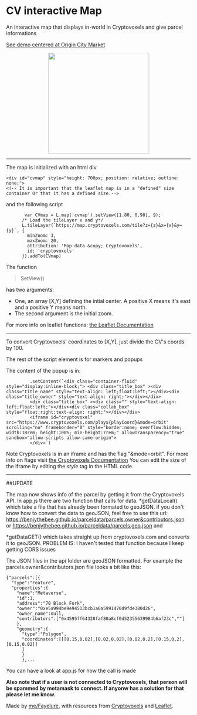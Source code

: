 
# CV interactive Map
 An interactive map that displays in-world in Cryptovoxels and give parcel informations

[See demo centered at Origin City Market](https://benjythebee.github.io/CV_interactive_map/index.html)
<br>
<center>
<img src="https://benjythebee.github.io/CV_interactive_map/img/Thumbnail.PNG" width="275"></center>
<hr/>

The map is initialized with an html div
```
<div id="cvmap" style="height: 700px; position: relative; outline: none;">
<!-- It is important that the leaflet map is in a "defined" size container Or that it has a defined size.-->
```


and the following script
```
       var CVmap = L.map('cvmap').setView([1.80, 0.98], 9);
      /* Load the tileLayer x and y*/
      L.tileLayer(`https://map.cryptovoxels.com/tile?z={z}&x={x}&y={y}`, {
        minZoom: 3,
        maxZoom: 20,
        attribution: 'Map data &copy; Cryptovoxels',
        id: 'cryptovoxels'
      }).addTo(CVmap)
```
The function
>SetView()

has two arguments: 

* One, an array [X,Y] defining the intial center. A positive X means it's east and a positive Y means north. 
* The second argument is the initial zoom.

For more info on leaflet functions: [the Leaflet Documentation](https://leafletjs.com/reference-1.6.0.html#map-methods-for-modifying-map-state)

<hr/>

To convert Cryptovoxels' coordinates to [X,Y], just divide the CV's coords by 100.

The rest of the script element is for markers and popups

 The content of the popup is in:
 ```
          .setContent(`<div class="container-fluid" style="display:inline-block;"> <div class="title_box" ><div class="title_name" style="text-align: left;float:left;"></div><div class="title_owner" style="text-align: right;"></div></div>
          <div class="title_box" ><div class="" style="text-align: left;float:left;"></div><div class="collab_box" style="float:right;text-align: right;"></div></div>
          <iframe id="cryptovoxel" src="https://www.cryptovoxels.com/play${playCoord}&mode=orbit" scrolling="no" frameborder="0" style="border:none; overflow:hidden; width:18rem; height:100%; min-height:7rem;" allowTransparency="true" sandbox="allow-scripts allow-same-origin">
          </div>`)

 ```
 
 Note Cryptovoxels is in an iframe and has the flag "&mode=orbit". For more info on flags visit [the Cryptovoxels Documentation](https://www.cryptovoxels.com/docs/flags)
You can edit the size of the iframe by editing the *style* tag in the HTML code.
 <hr/>

##UPDATE

 The map now shows info of the parcel by getting it from the Cryptovoxels API. In app.js there are two function that calls for data.
*getDataLocal() which take a file that has already been formated to geoJSON.
 if you don't know how to convert the data to geoJSON, feel free to use this url: https://benjythebee.github.io/parceldata/parcels.owner&contributors.json
or https://benjythebee.github.io/parceldata/parcels.geo.json 
and 

*getDataGET() which takes straight up from cryptovoxels.com and converts it to geoJSON. PROBLEM IS: I haven't tested that function because I keep getting CORS issues

The JSON files in the api folder are geoJSON formatted. For example the parcels.owner&contributors.json file looks a bit like this:
```
{"parcels":[{
  "type":"Feature",
  "properties":{
    "name":"Metaverse",
    "id":1,
    "address":"70 Block Fork",
    "owner":"0xe5a994be9e94513bcb1a0a5991470d9fde380d26",
    "owner_name":null,
    "contributors":["0x4595ff64328faf80a8cf0d52355639984b6af23c",""]
    },
    "geometry":{
      "type":"Polygon",
      "coordinates":[[[0.15,0.02],[0.02,0.02],[0.02,0.2],[0.15,0.2],[0.15,0.02]]
      ]
      }
      },...
```
You can have a look at app.js for how the call is made


**Also note that if a user is not connected to Cryptovoxels, that person will be spammed by metamask to connect. If anyonw has a solution for that please let me know.**

 Made by [me/Fayelure](https://twitter.com/Benjythebee), with resources from [Cryptovoxels](https://cryptovoxels.com) and [Leaflet](https://leafletjs.com/).
